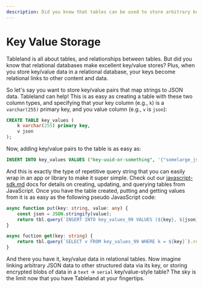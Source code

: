 ```yaml
---
description: Did you know that tables can be used to store arbitrary key/value data?
---
```


# Key Value Storage

Tableland is all about tables, and relationships between tables. But did you know that relational databases make excellent key/value stores? Plus, when you store key/value data in a relational database, your keys become relational links to other content and data.

So let's say you want to store key/value pairs that map strings to JSON data. Tableland can help! This is as easy as creating a table with these two column types, and specifying that your key column (e.g., `k`) is a `varchar(255)` primary key, and you value column (e.g., `v` is `json`):

```sql
CREATE TABLE key_values (
    k varchar(255) primary key,
    v json
);
```

Now, adding key/value pairs to the table is as easy as:

```sql
INSERT INTO key_values VALUES ("key-uuid-or-something", '{"somelarge_json": "bla"}');
```

And this is exactly the type of repetitive query string that you can easily wrap in an app or library to make it super simple. Check out our [javascript-sdk.md](../../javascript-sdk.md "mention") docs for details on creating, updating, and querying tables from JavaScript. Once you have the table created, putting and getting values from it is as easy as the following pseudo JavasScript code:

```typescript
async function put(key: string, value: any) {
    const json = JSON.stringify(value);
    return tbl.query(`INSERT INTO key_values_99 VALUES (${key}, ${json});`)
}

async fuction get(key: string) {
    return tbl.query(`SELECT v FROM key_values_99 WHERE k = ${key}`).rows[0]
}
```

And there you have it, key/value data in relational tables. Now imagine linking arbitrary JSON data to other structured data via its key, or storing encrypted blobs of data in a `text` -> `serial` key/value-style table? The sky is the limit now that you have Tableland at your fingertips.
